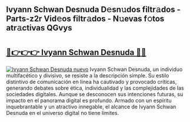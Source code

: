 ## Ivyann Schwan Desnuda D𝚎sn𝚞dos filtr𝚊dos - Parts-z2r Vid𝚎os filtr𝚊dos - N𝚞evas f𝚘tos atr𝚊ctivas QGvys

# <h2><a href="http://mbayb5j.tromn.icu/?c=Ivyann+Schwan+Desnuda">🔗👉👉👉 Ivyann Schwan Desnuda 🔗🔗</a></h2>

[![Ivyann Schwan Desnuda nuevo](https://i.imgur.com/pEAQMta.gif)](http://mbayb5j.tromn.icu/?c=Ivyann+Schwan+Desnuda)
Ivyann Schwan Desnuda, un individuo multifacético y divisivo, se resiste a la descripción simple. Su estilo distintivo de comunicación en línea ha cautivado y provocado críticas, generando debates sobre ética, individualidad y las complejidades de las sociedades digitales. Aunque se desconocen sus intenciones futuras, su impacto en el panorama digital es profundo. Armado con un espíritu inquebrantable y un atractivo innegable, el alcance de Ivyann Schwan Desnuda en el universo digital no tiene límites.
